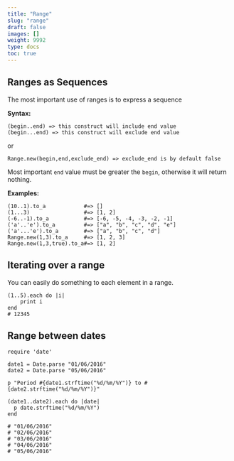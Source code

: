 ```yaml
---
title: "Range"
slug: "range"
draft: false
images: []
weight: 9992
type: docs
toc: true
---
```


## Ranges as Sequences
The most important use of ranges is to express a sequence

**Syntax:**

    (begin..end) => this construct will include end value
    (begin...end) => this construct will exclude end value

or

    Range.new(begin,end,exclude_end) => exclude_end is by default false

Most important `end` value must be greater the `begin`, otherwise it will return nothing.

**Examples:**

    (10..1).to_a            #=> []
    (1...3)                 #=> [1, 2]
    (-6..-1).to_a           #=> [-6, -5, -4, -3, -2, -1]
    ('a'..'e').to_a         #=> ["a", "b", "c", "d", "e"]
    ('a'...'e').to_a        #=> ["a", "b", "c", "d"]
    Range.new(1,3).to_a     #=> [1, 2, 3] 
    Range.new(1,3,true).to_a#=> [1, 2]

## Iterating over a range
You can easily do something to each element in a range.

    (1..5).each do |i|
        print i
    end
    # 12345

## Range between dates
<!-- language: lang-ruby -->
    require 'date'
    
    date1 = Date.parse "01/06/2016"
    date2 = Date.parse "05/06/2016"
    
    p "Period #{date1.strftime("%d/%m/%Y")} to #{date2.strftime("%d/%m/%Y")}"

    (date1..date2).each do |date|
      p date.strftime("%d/%m/%Y")
    end

    # "01/06/2016"
    # "02/06/2016"
    # "03/06/2016"
    # "04/06/2016"
    # "05/06/2016"


